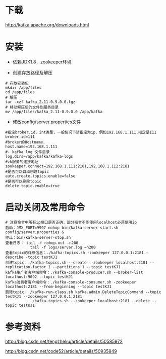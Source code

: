 下载
===
http://kafka.apache.org/downloads.html


安装
===
+ 依赖JDK1.8，zookeeper环境

+ 创建存放路径及解压
```text
# 存放安装包
mkdir /app/files 
cd /app/files
# 解压
tar -xzf kafka_2.11-0.9.0.0.tgz
# 移动解压后的文件到服务目录
mv /app/files/kafka_2.11-0.9.0.0 /app/kafka
```

+ 修改config/server.properties文件
```text
#指定broker.id，int类型，一般情况下请指定为ip，例如192.168.1.111,指定是111
broker.id=111
#broker的Hostname.
host.name=192.168.1.111
#- kafka log 文件目录 
log.dirs=/app/kafka/kafka-logs
#zk服务的连接地址
zookeeper.connect=192.168.1.111:2181,192.168.1.112:2181
#是否可以自动创建topic
auto.create.topics.enable=false
#是否可以删除topic
delete.topic.enable=true
```


启动关闭及常用命令
===
```text
# 注意命令中所有ip端口是否正确，部分指令不能使用localhost必须使用ip
启动：JMX_PORT=9997 nohup bin/kafka-server-start.sh config/server.properties &
停止：bin/kafka-server-stop.sh
查看日志： tail -f nohup.out –n200   
           tail -f logs/server.log –n200
查看topic的详细信息：./kafka-topics.sh -zookeeper 127.0.0.1:2181 -describe -topic testKJ1
创建topic：./kafka-topics.sh --create --zookeeper localhost:2181 --replication-factor 1 --partitions 1 --topic testKJ1
kafka生产者客户端命令：./kafka-console-producer.sh --broker-list localhost:9092 --topic testKJ1  
kafka消费者客户端命令：./kafka-console-consumer.sh -zookeeper localhost:2181 --from-beginning --topic testKJ1   
删除topic：./kafka-run-class.sh kafka.admin.DeleteTopicCommand --topic testKJ1 --zookeeper 127.0.0.1:2181 
           ./kafka-topics.sh --zookeeper localhost:2181 --delete --topic testKJ1  
```

参考资料
===
http://blog.csdn.net/fengzheku/article/details/50585972

http://blog.csdn.net/code52/article/details/50935849
